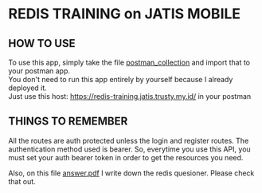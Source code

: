 # REDIS TRAINING on JATIS MOBILE

## HOW TO USE

To use this app, simply take the file [postman_collection](postman_collection.json) and import that to your postman app. <br>
You don't need to run this app entirely by yourself because I already deployed it. <br>
Just use this host: https://redis-training.jatis.trusty.my.id/ in your postman

## THINGS TO REMEMBER
All the routes are auth protected unless the login and register routes. The authentication method used is bearer. So, everytime you use this API, you must set your auth bearer token in order to get the resources you need. <br>

Also, on this file [answer.pdf](answer.pdf) I write down the redis quesioner. Please check that out.
